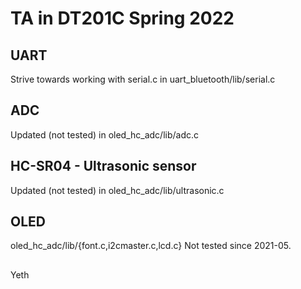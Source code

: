 # TA in DT201C Spring 2022


## UART
Strive towards working with serial.c in uart_bluetooth/lib/serial.c

## ADC
Updated (not tested) in oled_hc_adc/lib/adc.c

## HC-SR04 - Ultrasonic sensor
Updated (not tested) in oled_hc_adc/lib/ultrasonic.c

## OLED
oled_hc_adc/lib/{font.c,i2cmaster.c,lcd.c}
Not tested since 2021-05. 

##
Yeth
